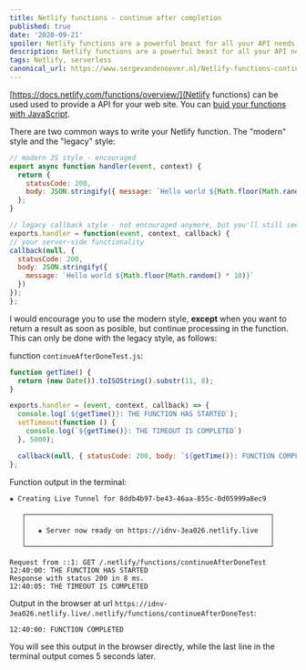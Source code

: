 ```yaml
---
title: Netlify functions - continue after completion
published: true
date: '2020-09-21'
spoiler: Netlify functions are a powerful beast for all your API needs. But what if I want to return as soon as possible from my API call to keep my web UI responsive, but still need to do something like sending out an e-mail? Enter the "classic" function style that makes this possible.
description: Netlify functions are a powerful beast for all your API needs. But what if I want to return as soon as possible from my API call to keep my web UI responsive, but still need to do something like sending out an e-mail? Enter the "classic" function style that makes this possible.
tags: Netlify, serverless
canonical_url: https://www.sergevandenoever.nl/Netlify-functions-continue-after-completion/
---
```


[https://docs.netlify.com/functions/overview/](Netlify functions) can be used used to provide a API for your web site. You can [buid your functions with JavaScript](https://docs.netlify.com/functions/build-with-javascript/).


There are two common ways to write your Netlify function. The "modern" style and the "legacy" style:

```javascript
// modern JS style - encouraged
export async function handler(event, context) {
  return {
    statusCode: 200,
    body: JSON.stringify({ message: `Hello world ${Math.floor(Math.random() * 10)}` })
  };
}
```

```javascript
// legacy callback style - not encouraged anymore, but you'll still see examples doing this
exports.handler = function(event, context, callback) {
// your server-side functionality
callback(null, {
  statusCode: 200,
  body: JSON.stringify({
    message: `Hello world ${Math.floor(Math.random() * 10)}`
  })
});
};
```

I would encourage you to use the modern style, **except** when you want to return a result as soon as posible, but continue processing in the function. This can only be done with the legacy style, as follows:

function `continueAfterDoneTest.js`:
```javascript
function getTime() {
  return (new Date()).toISOString().substr(11, 8);
}

exports.handler = (event, context, callback) => {
  console.log(`${getTime()}: THE FUNCTION HAS STARTED`);
  setTimeout(function () {
    console.log(`${getTime()}: THE TIMEOUT IS COMPLETED`)
  }, 5000);

  callback(null, { statusCode: 200, body: `${getTime()}: FUNCTION COMPLETED` });
};
```

Function output in the terminal:

```
◈ Creating Live Tunnel for 8ddb4b97-be43-46aa-855c-0d05999a8ec9

   ┌────────────────────────────────────────────────────────────┐
   │                                                            │
   │   ◈ Server now ready on https://idnv-3ea026.netlify.live   │
   │                                                            │
   └────────────────────────────────────────────────────────────┘

Request from ::1: GET /.netlify/functions/continueAfterDoneTest
12:40:00: THE FUNCTION HAS STARTED
Response with status 200 in 8 ms.
12:40:05: THE TIMEOUT IS COMPLETED
```

Output in the browser at url `https://idnv-3ea026.netlify.live/.netlify/functions/continueAfterDoneTest`:

```
12:40:00: FUNCTION COMPLETED
```

You will see this output in the browser directly, while the last line in the terminal output comes 5 seconds later.

